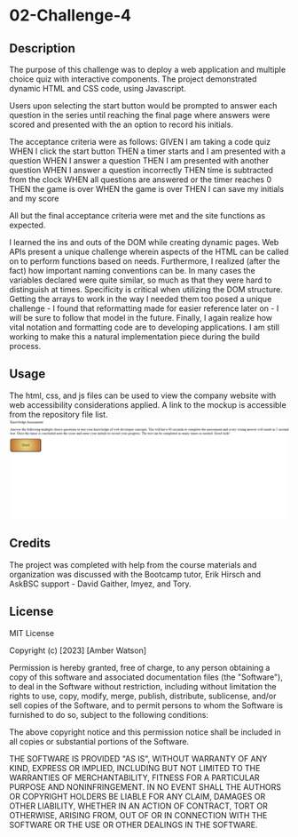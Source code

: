 # 02-Challenge-4
## Description

The purpose of this challenge was to deploy a web application and multiple choice quiz with interactive components. The project demonstrated dynamic HTML and CSS code, using Javascript. 

Users upon selecting the start button would be prompted to answer each question in the series until reaching the final page where answers were scored and presented with the an option to record his initials.

The acceptance criteria were as follows: 
GIVEN I am taking a code quiz
WHEN I click the start button
THEN a timer starts and I am presented with a question
WHEN I answer a question
THEN I am presented with another question
WHEN I answer a question incorrectly
THEN time is subtracted from the clock
WHEN all questions are answered or the timer reaches 0
THEN the game is over
WHEN the game is over
THEN I can save my initials and my score

All but the final acceptance criteria were met and the site functions as expected.

I learned the ins and outs of the DOM while creating dynamic pages. Web APIs present a unique challenge wherein aspects of the HTML can be called on to perform functions based on needs. Furthermore, I realized (after the fact) how important naming conventions can be. In many cases the variables declared were quite similar, so much as that they were hard to distinguish at times. Specificity is critical when utilizing the DOM structure. Getting the arrays to work in the way I needed them too posed a unique challenge - I found that reformatting made for easier reference later on - I will be sure to follow that model in the future. Finally, I again realize how vital notation and formatting code are to developing applications. I am still working to make this a natural implementation piece during the build process. 
## Usage

The html, css, and js files can be used to view the company website with web accessibility considerations applied. A link to the mockup is accessible from the repository file list. 
![Quiz Mockup](./assets/images/Quiz%20Mockup.png)

## Credits

The project was completed with help from the course materials and organization was discussed with the Bootcamp tutor, Erik Hirsch and AskBSC support - David Gaither, Imyez, and Tory.

## License

MIT License

Copyright (c) [2023] [Amber Watson]

Permission is hereby granted, free of charge, to any person obtaining a copy
of this software and associated documentation files (the "Software"), to deal
in the Software without restriction, including without limitation the rights
to use, copy, modify, merge, publish, distribute, sublicense, and/or sell
copies of the Software, and to permit persons to whom the Software is
furnished to do so, subject to the following conditions:

The above copyright notice and this permission notice shall be included in all
copies or substantial portions of the Software.

THE SOFTWARE IS PROVIDED "AS IS", WITHOUT WARRANTY OF ANY KIND, EXPRESS OR
IMPLIED, INCLUDING BUT NOT LIMITED TO THE WARRANTIES OF MERCHANTABILITY,
FITNESS FOR A PARTICULAR PURPOSE AND NONINFRINGEMENT. IN NO EVENT SHALL THE
AUTHORS OR COPYRIGHT HOLDERS BE LIABLE FOR ANY CLAIM, DAMAGES OR OTHER
LIABILITY, WHETHER IN AN ACTION OF CONTRACT, TORT OR OTHERWISE, ARISING FROM,
OUT OF OR IN CONNECTION WITH THE SOFTWARE OR THE USE OR OTHER DEALINGS IN THE
SOFTWARE.